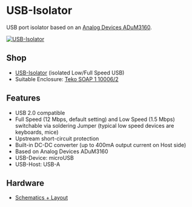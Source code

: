# USB-Isolator
USB port isolator based on an [Analog Devices ADuM3160](http://www.analog.com/en/interface-isolation/digital-isolators/adum3160/products/product.html).

[![USB-Isolator](https://raw.github.com/watterott/USB-Isolator/master/pcb/USB-Isolator_v10.jpg)](http://www.watterott.com/en/USB-Isolator)


## Shop
* [USB-Isolator](http://www.watterott.com/en/USB-Isolator) (isolated Low/Full Speed USB)
* Suitable Enclosure: [Teko SOAP 1 10006/2](http://www.watterott.com/en/Teko-SOAP1-10006-2-5)


## Features
* USB 2.0 compatible
* Full Speed (12 Mbps, default setting) and Low Speed (1.5 Mbps) switchable via soldering Jumper (typical low speed devices are keyboards, mice)
* Upstream short-circuit protection
* Built-in DC-DC converter (up to 400mA output current on Host side)
* Based on Analog Devices ADuM3160
* USB-Device: microUSB
* USB-Host: USB-A


## Hardware
* [Schematics + Layout](https://github.com/watterott/USB-Isolator/tree/master/pcb)
